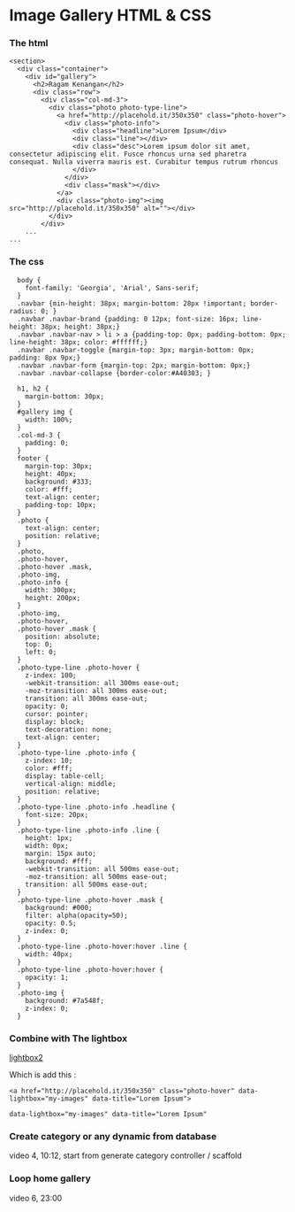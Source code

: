 # Image Gallery HTML & CSS

### The html

	<section>
	  <div class="container">
	    <div id="gallery">
	      <h2>Ragam Kenangan</h2>
	      <div class="row">
	        <div class="col-md-3">
	          <div class="photo photo-type-line">
	            <a href="http://placehold.it/350x350" class="photo-hover">
	              <div class="photo-info">
	                <div class="headline">Lorem Ipsum</div>
	                <div class="line"></div>
	                <div class="desc">Lorem ipsum dolor sit amet, consectetur adipiscing elit. Fusce rhoncus urna sed pharetra consequat. Nulla viverra mauris est. Curabitur tempus rutrum rhoncus
	                </div>
	              </div>
	              <div class="mask"></div>
	            </a>
	            <div class="photo-img"><img src="http://placehold.it/350x350" alt=""></div>
	          </div>
	        </div>
		...	
	...

### The css

	  body {
	    font-family: 'Georgia', 'Arial', Sans-serif;
	  }
	  .navbar {min-height: 38px; margin-bottom: 28px !important; border-radius: 0; }
	  .navbar .navbar-brand {padding: 0 12px; font-size: 16px; line-height: 38px; height: 38px;}
	  .navbar .navbar-nav > li > a {padding-top: 0px; padding-bottom: 0px; line-height: 38px; color: #ffffff;}
	  .navbar .navbar-toggle {margin-top: 3px; margin-bottom: 0px; padding: 8px 9px;}
	  .navbar .navbar-form {margin-top: 2px; margin-bottom: 0px;}
	  .navbar .navbar-collapse {border-color:#A40303; }

	  h1, h2 {
	    margin-bottom: 30px;
	  }
	  #gallery img {
	    width: 100%;
	  }
	  .col-md-3 {
	    padding: 0;
	  }
	  footer {
	    margin-top: 30px;
	    height: 40px;
	    background: #333;
	    color: #fff;
	    text-align: center;
	    padding-top: 10px;
	  }
	  .photo {
	    text-align: center;
	    position: relative;
	  }
	  .photo,
	  .photo-hover,
	  .photo-hover .mask,
	  .photo-img,
	  .photo-info {
	    width: 300px;
	    height: 200px;
	  }
	  .photo-img,
	  .photo-hover,
	  .photo-hover .mask {
	    position: absolute;
	    top: 0;
	    left: 0;
	  }
	  .photo-type-line .photo-hover {
	    z-index: 100;
	    -webkit-transition: all 300ms ease-out;
	    -moz-transition: all 300ms ease-out;
	    transition: all 300ms ease-out;
	    opacity: 0;
	    cursor: pointer;
	    display: block;
	    text-decoration: none;
	    text-align: center;
	  }
	  .photo-type-line .photo-info {
	    z-index: 10;
	    color: #fff;
	    display: table-cell;
	    vertical-align: middle;
	    position: relative;
	  }
	  .photo-type-line .photo-info .headline {
	    font-size: 20px;
	  }
	  .photo-type-line .photo-info .line {
	    height: 1px;
	    width: 0px;
	    margin: 15px auto;
	    background: #fff;
	    -webkit-transition: all 500ms ease-out;
	    -moz-transition: all 500ms ease-out;
	    transition: all 500ms ease-out;
	  }
	  .photo-type-line .photo-hover .mask {
	    background: #000;
	    filter: alpha(opacity=50);
	    opacity: 0.5;
	    z-index: 0;
	  }
	  .photo-type-line .photo-hover:hover .line {
	    width: 40px;
	  }
	  .photo-type-line .photo-hover:hover {
	    opacity: 1;
	  }
	  .photo-img {
	    background: #7a548f;
	    z-index: 0;
	  }

### Combine with The lightbox

[lightbox2](http://lokeshdhakar.com/projects/lightbox2/)

Which is add this :

	<a href="http://placehold.it/350x350" class="photo-hover" data-lightbox="my-images" data-title="Lorem Ipsum">

	data-lightbox="my-images" data-title="Lorem Ipsum"

### Create category or any dynamic from database

video 4, 10:12, start from generate category controller / scaffold

### Loop home gallery

video 6, 23:00	